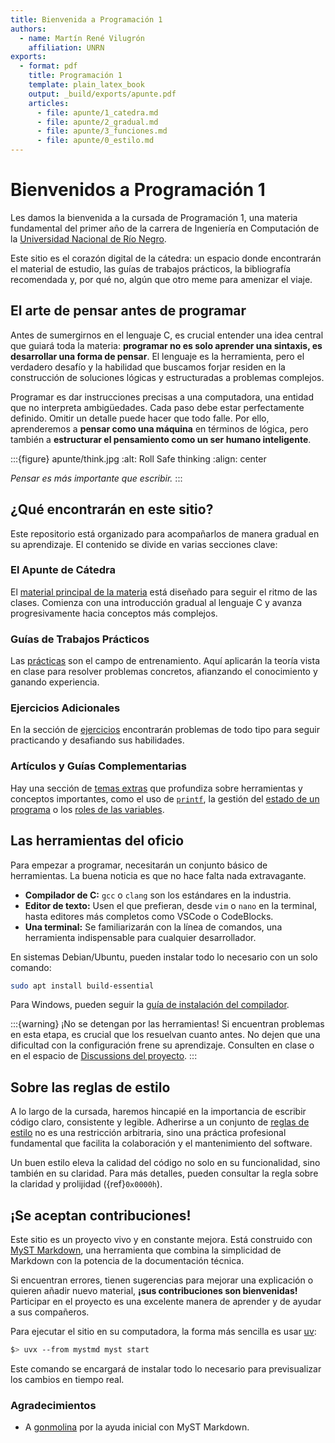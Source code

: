 ```yaml
---
title: Bienvenida a Programación 1
authors:
  - name: Martín René Vilugrón
    affiliation: UNRN
exports:
  - format: pdf
    title: Programación 1
    template: plain_latex_book
    output: _build/exports/apunte.pdf
    articles:
      - file: apunte/1_catedra.md
      - file: apunte/2_gradual.md
      - file: apunte/3_funciones.md
      - file: apunte/0_estilo.md
---
```


# Bienvenidos a Programación 1

Les damos la bienvenida a la cursada de Programación 1, una materia fundamental del primer año de la carrera de Ingeniería en Computación de la [Universidad Nacional de Río Negro](https://www.unrn.edu.ar).

Este sitio es el corazón digital de la cátedra: un espacio donde encontrarán el material de estudio, las guías de trabajos prácticos, la bibliografía recomendada y, por qué no, algún que otro meme para amenizar el viaje.

## El arte de pensar antes de programar

Antes de sumergirnos en el lenguaje C, es crucial entender una idea central que guiará toda la materia: **programar no es solo aprender una sintaxis, es desarrollar una forma de pensar**. El lenguaje es la herramienta, pero el verdadero desafío y la habilidad que buscamos forjar residen en la construcción de soluciones lógicas y estructuradas a problemas complejos.

Programar es dar instrucciones precisas a una computadora, una entidad que no interpreta ambigüedades. Cada paso debe estar perfectamente definido. Omitir un detalle puede hacer que todo falle. Por ello, aprenderemos a **pensar como una máquina** en términos de lógica, pero también a **estructurar el pensamiento como un ser humano inteligente**.

:::{figure} apunte/think.jpg
:alt: Roll Safe thinking
:align: center

_Pensar es más importante que escribir._
:::

## ¿Qué encontrarán en este sitio?

Este repositorio está organizado para acompañarlos de manera gradual en su aprendizaje. El contenido se divide en varias secciones clave:

### El Apunte de Cátedra

El [material principal de la materia](apunte/1_catedra.md) está diseñado para seguir el ritmo de las clases. Comienza con una introducción gradual al lenguaje C y avanza progresivamente hacia conceptos más complejos.

### Guías de Trabajos Prácticos

Las [prácticas](practicas/TP0-2024.md) son el campo de entrenamiento. Aquí aplicarán la teoría vista en clase para resolver problemas concretos, afianzando el conocimiento y ganando experiencia.

### Ejercicios Adicionales

En la sección de [ejercicios](ejercicios/cuadernillo.md) encontrarán problemas de todo tipo para seguir practicando y desafiando sus habilidades.

### Artículos y Guías Complementarias

Hay una sección de [temas extras](extras/binarios.md) que profundiza sobre herramientas y conceptos importantes, como el uso de [`printf`](./extras/printf.md), la gestión del [estado de un programa](./extras/estado.md) o los [roles de las variables](extras/roles.md).

## Las herramientas del oficio

Para empezar a programar, necesitarán un conjunto básico de herramientas. La buena noticia es que no hace falta nada extravagante.

- **Compilador de C:** `gcc` o `clang` son los estándares en la industria.
- **Editor de texto:** Usen el que prefieran, desde `vim` o `nano` en la terminal, hasta editores más completos como VSCode o CodeBlocks.
- **Una terminal:** Se familiarizarán con la línea de comandos, una herramienta indispensable para cualquier desarrollador.

En sistemas Debian/Ubuntu, pueden instalar todo lo necesario con un solo comando:

```bash
sudo apt install build-essential
```

Para Windows, pueden seguir la [guía de instalación del compilador](./guias/compilador.md).

:::{warning} ¡No se detengan por las herramientas!
Si encuentran problemas en esta etapa, es crucial que los resuelvan cuanto antes. No dejen que una dificultad con la configuración frene su aprendizaje. Consulten en clase o en el espacio de [Discussions del proyecto](https://github.com/orgs/INGCOM-UNRN-P1/discussions).
:::

## Sobre las reglas de estilo

A lo largo de la cursada, haremos hincapié en la importancia de escribir código claro, consistente y legible. Adherirse a un conjunto de [reglas de estilo](apunte/0_estilo.md) no es una restricción arbitraria, sino una práctica profesional fundamental que facilita la colaboración y el mantenimiento del software.

Un buen estilo eleva la calidad del código no solo en su funcionalidad, sino también en su claridad. Para más detalles, pueden consultar la regla sobre la claridad y prolijidad ({ref}`0x0000h`).

## ¡Se aceptan contribuciones!

Este sitio es un proyecto vivo y en constante mejora. Está construido con [MyST Markdown](https://mystmd.org/), una herramienta que combina la simplicidad de Markdown con la potencia de la documentación técnica.

Si encuentran errores, tienen sugerencias para mejorar una explicación o quieren añadir nuevo material, **¡sus contribuciones son bienvenidas!** Participar en el proyecto es una excelente manera de aprender y de ayudar a sus compañeros.

Para ejecutar el sitio en su computadora, la forma más sencilla es usar [uv](https://docs.astral.sh/uv/):

```sh
$> uvx --from mystmd myst start
```

Este comando se encargará de instalar todo lo necesario para previsualizar los cambios en tiempo real.

### Agradecimientos

- A [gonmolina](https://github.com/gonmolina) por la ayuda inicial con MyST Markdown.